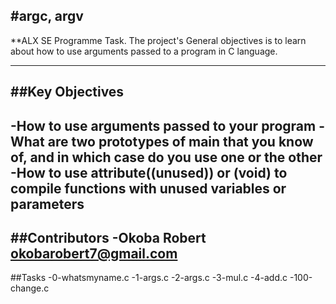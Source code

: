 #argc, argv
---
**ALX SE Programme Task.
The project's General objectives is to learn about how to use arguments passed to a program in C language.

---
##Key Objectives
---
-How to use arguments passed to your program
-What are two prototypes of main that you know of, and in which case do you use one or the other
-How to use __attribute__((unused)) or (void) to compile functions with unused variables or parameters
---
##Contributors
-Okoba Robert <okobarobert7@gmail.com>
---
##Tasks
-0-whatsmyname.c
-1-args.c
-2-args.c
-3-mul.c
-4-add.c
-100-change.c

